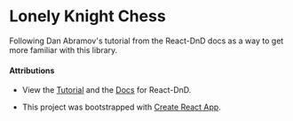 # Lonely Knight Chess

Following Dan Abramov's tutorial from the React-DnD docs as a way to get more familiar with this library.

#### Attributions

- View the [Tutorial](http://react-dnd.github.io/react-dnd/docs/tutorial) and the [Docs](http://react-dnd.github.io/react-dnd/about) for React-DnD.

- This project was bootstrapped with [Create React App](https://github.com/facebook/create-react-app).
